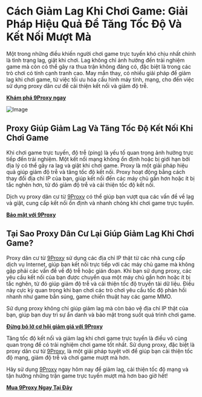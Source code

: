 # Cách Giảm Lag Khi Chơi Game: Giải Pháp Hiệu Quả Để Tăng Tốc Độ Và Kết Nối Mượt Mà

Một trong những điều khiến người chơi game trực tuyến khó chịu nhất chính là tình trạng lag, giật khi chơi. Lag không chỉ ảnh hưởng đến trải nghiệm game mà còn có thể gây ra thua trận không đáng có, đặc biệt là trong các trò chơi có tính cạnh tranh cao. May mắn thay, có nhiều giải pháp để giảm lag khi chơi game, từ việc tối ưu hóa cấu hình máy tính, mạng, cho đến việc sử dụng proxy dân cư để cải thiện kết nối và giảm độ trễ.

**[Khám phá 9Proxy ngay](https://9proxy.com/?utm_source=Web2.0&utm_medium=Github&utm_id=emma123967)**

![Image](https://cellphones.com.vn/sforum/wp-content/uploads/2024/04/galaxy-m14-hieu-nang-4-2.jpg)

## Proxy Giúp Giảm Lag Và Tăng Tốc Độ Kết Nối Khi Chơi Game

Khi chơi game trực tuyến, độ trễ (ping) là yếu tố quan trọng ảnh hưởng trực tiếp đến trải nghiệm. Một kết nối mạng không ổn định hoặc bị giới hạn bởi địa lý có thể gây ra lag và giật khi chơi game. Proxy là một giải pháp hiệu quả giúp giảm độ trễ và tăng tốc độ kết nối. Proxy hoạt động bằng cách thay đổi địa chỉ IP của bạn, giúp kết nối đến các máy chủ gần hơn hoặc ít bị tắc nghẽn hơn, từ đó giảm độ trễ và cải thiện tốc độ kết nối.

Dịch vụ proxy dân cư từ [9Proxy](https://9proxy.com/?utm_source=Web2.0&utm_medium=Github&utm_id=emma123967) có thể giúp bạn vượt qua các vấn đề về lag và giật, cung cấp kết nối ổn định và nhanh chóng khi chơi game trực tuyến.

**[Bảo mật với 9Proxy](https://9proxy.com/?utm_source=Web2.0&utm_medium=Github&utm_id=emma123967)**

## Tại Sao Proxy Dân Cư Lại Giúp Giảm Lag Khi Chơi Game?

Proxy dân cư từ [9Proxy](https://9proxy.com/?utm_source=Web2.0&utm_medium=Github&utm_id=emma123967) sử dụng các địa chỉ IP thật từ các nhà cung cấp dịch vụ Internet, giúp bạn kết nối trực tiếp với các máy chủ game mà không gặp phải các vấn đề về độ trễ hoặc gián đoạn. Khi bạn sử dụng proxy, các yêu cầu kết nối của bạn được chuyển qua một máy chủ gần hơn hoặc ít bị tắc nghẽn, từ đó giúp giảm độ trễ và cải thiện tốc độ truyền tải dữ liệu. Điều này cực kỳ quan trọng khi bạn chơi các trò chơi yêu cầu tốc độ phản hồi nhanh như game bắn súng, game chiến thuật hay các game MMO.

Sử dụng proxy không chỉ giúp giảm lag mà còn bảo vệ địa chỉ IP thật của bạn, giúp bạn duy trì sự ẩn danh và bảo mật trong suốt quá trình chơi game.

**[Đừng bỏ lỡ cơ hội giảm giá với 9Proxy](https://9proxy.com/pricing?utm_source=Web2.0&utm_medium=Github&utm_id=emma123967)**

Tăng tốc độ kết nối và giảm lag khi chơi game trực tuyến là điều vô cùng quan trọng để có trải nghiệm chơi game tốt nhất. Sử dụng proxy, đặc biệt là proxy dân cư từ [9Proxy](https://9proxy.com/?utm_source=Web2.0&utm_medium=Github&utm_id=emma123967), là một giải pháp tuyệt vời để giúp bạn cải thiện tốc độ mạng, giảm độ trễ và chơi game mượt mà hơn.

Hãy sử dụng [9Proxy](https://9proxy.com/?utm_source=Web2.0&utm_medium=Github&utm_id=emma123967) ngay hôm nay để giảm lag, cải thiện tốc độ mạng và tận hưởng những trận game trực tuyến mượt mà hơn bao giờ hết!

**[Mua 9Proxy Ngay Tại Đây](https://9proxy.com/pricing?utm_source=Web2.0&utm_medium=Github&utm_id=emma123967)**
